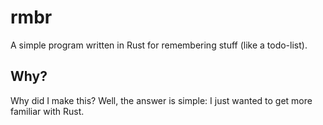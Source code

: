 # rmbr
A simple program written in Rust for remembering stuff (like a todo-list).

## Why?
Why did I make this? Well, the answer is simple: I just wanted to get more familiar with Rust.
